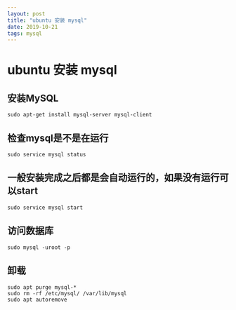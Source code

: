 ```yaml
---
layout: post
title: "ubuntu 安装 mysql"
date: 2019-10-21
tags: mysql
---
```


# ubuntu 安装 mysql

## 安装MySQL
```
sudo apt-get install mysql-server mysql-client
```

## 检查mysql是不是在运行
```
sudo service mysql status
```

## 一般安装完成之后都是会自动运行的，如果没有运行可以start
```
sudo service mysql start
```

## 访问数据库
```
sudo mysql -uroot -p
```

## 卸载
```
sudo apt purge mysql-*
sudo rm -rf /etc/mysql/ /var/lib/mysql
sudo apt autoremove
```
